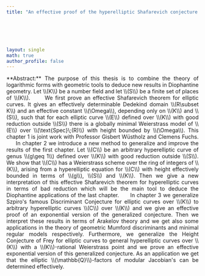 ```yaml
---
title: "An effective proof of the hyperelliptic Shafarevich conjecture and applications"






layout: single
math: true
author_profile: false
---
```

<div style="text-align: justify !important; text-justify: inter-word;" markdown="1">
**Abstract:**  The purpose of this thesis is to combine the theory of logarithmic forms with geometric tools to deduce new results in Diophantine geometry. Let \\(K\\) be a number field and let \\(S\\) be a finite set of places of \\(K\\).  
&nbsp;&nbsp;&nbsp;&nbsp; We first prove an effective Shafarevich theorem for elliptic curves. It gives an effectively determinable Dedekind domain \\(R\subset K\\) and an effective constant \\(\Omega\\), depending only on \\(K\\) and \\(S\\), such that for each elliptic curve \\(E\\) defined over \\(K\\) with good reduction outside \\(S\\) there is a globally minimal Weierstrass model of \\(E\\) over \\(\text{Spec}\;(R)\\) with height bounded by \\(\Omega\\). This chapter 1 is joint work with Professor Gisbert W&uuml;stholz and Clemens Fuchs.  
&nbsp;&nbsp;&nbsp;&nbsp; In chapter 2 we introduce a new method to generalize and improve the results of the first chapter. Let \\(C\\) be an arbitrary hyperelliptic curve of genus \\(g\geq 1\\) defined over \\(K\\) with good reduction outside \\(S\\). We show that \\(C\\) has a Weierstrass scheme over the ring of integers of \\(K\\), arising from a hyperelliptic equation for \\(C\\) with height effectively bounded in terms of \\(g\\), \\(S\\) and \\(K\\). Then we give a new interpretation of this effective Shafarevich theorem for hyperelliptic curves in terms of bad reduction which will be the main tool to deduce the Diophantine applications of the last chapter.  
&nbsp;&nbsp;&nbsp;&nbsp; In chapter 3 we generalize Szpiro's famous Discriminant Conjecture for elliptic curves over \\(K\\) to arbitrary hyperelliptic curves \\(C\\) over \\(K\\) and we give an effective proof of an exponential version of the generalized conjecture. Then we interpret these results in terms of Arakelov theory and we get also some applications in the theory of geometric Mumford discriminants and minimal regular models respectively. Furthermore, we generalize the Height Conjecture of Frey for elliptic curves  to general hyperelliptic curves over \\(K\\) with a \\(K\\)-rational Weierstrass point and we prove an effective exponential version of this generalized conjecture. As an application we get that the elliptic \\(\mathbb{Q}\\)-factors of modular Jacobian's can be determined effectively.
